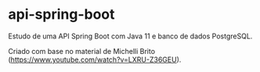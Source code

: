 # api-spring-boot
Estudo de uma API Spring Boot com Java 11 e banco de dados PostgreSQL.

Criado com base no material de Michelli Brito (https://www.youtube.com/watch?v=LXRU-Z36GEU).
